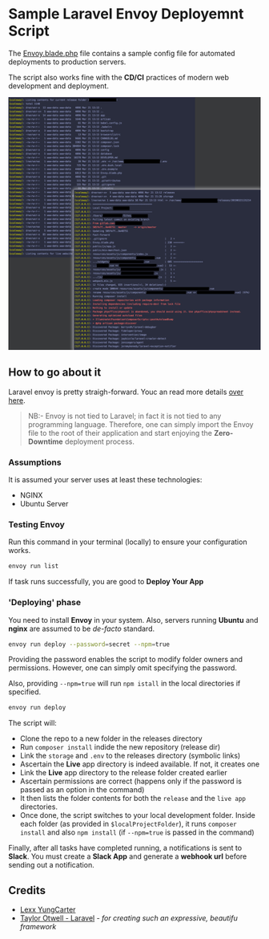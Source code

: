 # Sample Laravel Envoy Deployemnt Script

The [Envoy.blade.php](https://github.com/lexxyungcarter/laravel-envoy/Envoy.blade.php) file contains a sample config file for automated deployments to production servers.

The script also works fine with the **CD/CI** practices of modern web development and deployment.

![Screenshot](screenshot.jpg?raw=true "Screenshot")

## How to go about it

Laravel envoy is pretty straigh-forward. Youc an read more details [over here](https://laravel.com/docs/5.8/envoy). 

> NB:- Envoy is not tied to Laravel; in fact it is not tied to any programming language. Therefore, one can simply import the Envoy file to the root of their application and start enjoying the **Zero-Downtime** deployment process.

### Assumptions
It is assumed your server uses at least these technologies:
- NGINX
- Ubuntu Server

### Testing Envoy
Run this command in your terminal (locally) to ensure your configuration works.

```bash
envoy run list
```
If task runs successfully, you are good to **Deploy Your App**

### 'Deploying' phase
You need to install **Envoy** in your system. Also, servers running **Ubuntu** and **nginx** are assumed to be *de-facto* standard.

```bash
envoy run deploy --password=secret --npm=true
```
Providing the password enables the script to modify folder owners and permissions. However, one can simply omit specifying the password.

Also, providing `--npm=true` will run `npm istall` in the local directories if specified.

```bash
envoy run deploy
```

The script will:
- Clone the repo to a new folder in the releases directory
- Run `composer install` indide the new repository (release dir)
- Link the `storage` and `.env` to the releases directory (symbolic links)
- Ascertain the **Live** app directory is indeed available. If not, it creates one
- Link the **Live** app directory to the release folder created earlier
- Ascertain permissions are correct (happens only if the password is passed as an option in the command)
- It then lists the folder contents for both the `release` and the `live app` directories.
- Once done, the script switches to your local development folder. Inside each folder (as provided in `$localProjectFolder`), it runs `composer install` and also `npm install` (if `--npm=true` is passed in the command)

Finally, after all tasks have completed running, a notifications is sent to **Slack**. You must create a **Slack App** and generate a **webhook url** before sending out a notification.

## Credits
- [Lexx YungCarter](mailto:lexxyungcarter@gmail.com)
- [Taylor Otwell - Laravel](https://laravel.com) - *for creating such an expressive, beautifu framework*
